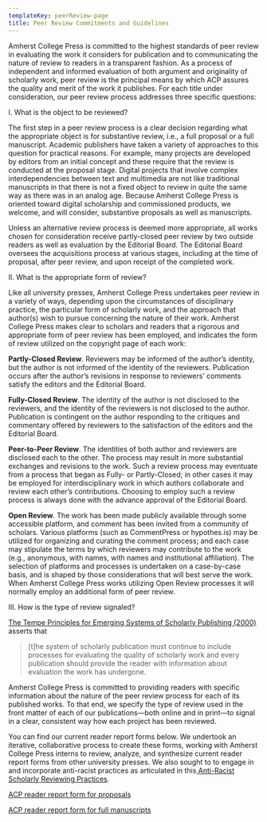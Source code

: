 ```yaml
---
templateKey: peerReview-page
title: Peer Review Commitments and Guidelines
---
```

Amherst College Press is committed to the highest standards of peer review in evaluating the work it considers for publication and to communicating the nature of review to readers in a transparent fashion. As a process of independent and informed evaluation of both argument and originality of scholarly work, peer review is the principal means by which ACP assures the quality and merit of the work it publishes. For each title under consideration, our peer review process addresses three specific questions:

I. What is the object to be reviewed?

The first step in a peer review process is a clear decision regarding what the appropriate object is for substantive review, i.e., a full proposal or a full manuscript. Academic publishers have taken a variety of approaches to this question for practical reasons. For example, many projects are developed by editors from an initial concept and these require that the review is conducted at the proposal stage. Digital projects that involve complex interdependencies between text and multimedia are not like traditional manuscripts in that there is not a fixed object to review in quite the same way as there was in an analog age. Because Amherst College Press is oriented toward digital scholarship and commissioned products, we welcome, and will consider, substantive proposals as well as manuscripts.

Unless an alternative review process is deemed more appropriate, all works chosen for consideration receive partly-closed peer review by two outside readers as well as evaluation by the Editorial Board. The Editorial Board oversees the acquisitions process at various stages, including at the time of proposal, after peer review, and upon receipt of the completed work.

II.  What is the appropriate form of review?

Like all university presses, Amherst College Press undertakes peer review in a variety of ways, depending upon the circumstances of disciplinary practice, the particular form of scholarly work, and the approach that author(s) wish to pursue concerning the nature of their work. Amherst College Press makes clear to scholars and readers that a rigorous and appropriate form of peer review has been employed, and indicates the form of review utilized on the copyright page of each work:

**Partly-Closed Review**. Reviewers may be informed of the author’s identity, but the author is not informed of the identity of the reviewers. Publication occurs after the author’s revisions in response to reviewers’ comments satisfy the editors and the Editorial Board.

**Fully-Closed Review**. The identity of the author is not disclosed to the reviewers, and the identity of the reviewers is not disclosed to the author. Publication is contingent on the author responding to the critiques and commentary offered by reviewers to the satisfaction of the editors and the Editorial Board.

**Peer-to-Peer Review**. The identities of both author and reviewers are disclosed each to the other. The process may result in more substantial exchanges and revisions to the work. Such a review process may eventuate from a process that began as Fully- or Partly-Closed; in other cases it may be employed for interdisciplinary work in which authors collaborate and review each other’s contributions. Choosing to employ such a review process is always done with the advance approval of the Editorial Board.

**Open Review**. The work has been made publicly available through some accessible platform, and comment has been invited from a community of scholars. Various platforms (such as CommentPress or hypothes.is) may be utilized for organizing and curating the comment process; and each case may stipulate the terms by which reviewers may contribute to the work (e.g., anonymous, with names, with names and institutional affiliation). The selection of platforms and processes is undertaken on a case-by-case basis, and is shaped by those considerations that will best serve the work. When Amherst College Press works utilizing Open Review processes it will normally employ an additional form of peer review.

III. How is the type of review signaled?

[The Tempe Principles for Emerging Systems of Scholarly Publishing (2000)](https://www.arl.org/resources/principles-for-emerging-systems-of-scholarly-publishing/) asserts that

> \[t]he system of scholarly publication must continue to include processes for evaluating the quality of scholarly work and every publication should provide the reader with information about evaluation the work has undergone.

Amherst College Press is committed to providing readers with specific information about the nature of the peer review process for each of its published works. To that end, we specify the type of review used in the front matter of each of our publications—both online and in print—to signal in a clear, consistent way how each project has been reviewed.

You can find our current reader report forms below. We undertook an iterative, collaborative process to create these forms, working with Amherst College Press interns to review, analyze, and synthesize current reader report forms from other university presses. We also sought to to engage in and incorporate anti-racist practices as articulated in this[ Anti-Racist Scholarly Reviewing Practices](https://docs.google.com/document/d/1lZmZqeNNnYfYgmTKSbL2ijYbR4OMovv6A-bDwJRnwx8/edit?usp=sharing).

[ACP reader report form for proposals](https://docs.google.com/document/d/1qPhWyABNPNcDT_-V7tI8_gIyUeptHdFixrELk81FLFY/edit?usp=sharing)

[ACP reader report form for full manuscripts](https://docs.google.com/document/d/1Pn1IV67WIyZkOiz3Nc-vulowq5bwCbjfyya5NBrh_Hg/edit?usp=sharing)